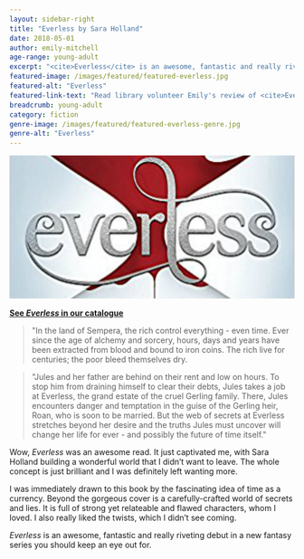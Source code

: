 ```yaml
---
layout: sidebar-right
title: "Everless by Sara Holland"
date: 2018-05-01
author: emily-mitchell
age-range: young-adult
excerpt: "<cite>Everless</cite> is an awesome, fantastic and really riveting debut in a new fantasy series you should keep an eye out for."
featured-image: /images/featured/featured-everless.jpg
featured-alt: "Everless"
featured-link-text: "Read library volunteer Emily's review of <cite>Everless</cite> by Sara Holland."
breadcrumb: young-adult
category: fiction
genre-image: /images/featured/featured-everless-genre.jpg
genre-alt: "Everless"
---
```


![Everless](/images/featured/featured-everless.jpg)

**[See <cite>Everless</cite> in our catalogue](https://suffolk.spydus.co.uk/cgi-bin/spydus.exe/ENQ/OPAC/BIBENQ?BRN=2303087)**

> "In the land of Sempera, the rich control everything - even time. Ever since the age of alchemy and sorcery, hours, days and years have been extracted from blood and bound to iron coins. The rich live for centuries; the poor bleed themselves dry.

> "Jules and her father are behind on their rent and low on hours. To stop him from draining himself to clear their debts, Jules takes a job at Everless, the grand estate of the cruel Gerling family. There, Jules encounters danger and temptation in the guise of the Gerling heir, Roan, who is soon to be married. But the web of secrets at Everless stretches beyond her desire and the truths Jules must uncover will change her life for ever - and possibly the future of time itself."

Wow, <cite>Everless</cite> was an awesome read. It just captivated me, with Sara Holland building a wonderful world that I didn’t want to leave. The whole concept is just brilliant and I was definitely left wanting more.

I was immediately drawn to this book by the fascinating idea of time as a currency. Beyond the gorgeous cover is a carefully-crafted world of secrets and lies. It is full of strong yet relateable and flawed characters, whom I loved. I also really liked the twists, which I didn’t see coming.

<cite>Everless</cite> is an awesome, fantastic and really riveting debut in a new fantasy series you should keep an eye out for.
